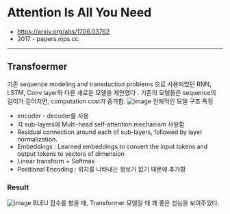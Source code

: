 # Attention Is All You Need
- https://arxiv.org/abs/1706.03762
- 2017 - papers.nips.cc
---
## Transfoermer
기존 sequence modeling and transduction problems 으로 사용되었던 RNN, LSTM, Conv layer와 다른 새로운 모델을 제안했다 . 기존의 모델들은 sequence의 길이가 길어지면, computation cost가 증가함. 
![image](https://user-images.githubusercontent.com/70581043/141444766-a8315680-3f28-4752-a8fd-ab602d846eef.png)
전체적인 모델 구조 특징
- encoder - decoder를 사용
- 각 sub-layers에 Multi-head self-attention mechanism 사용함
- Residual connection around each of sub-layers, followed by layer normalization.
- Embeddings : Learned embeddings to convert the input tokens and output tokens to vectors of dimension
- Linear transform + Softmax
- Positional Encoding : 위치를 나타내는 정보가 없기 때문에 추가함

### Result
![image](https://user-images.githubusercontent.com/70581043/141445474-ef97a6c4-2223-4f20-8832-baa423bf2261.png)
BLEU 점수를 봤을 때, Transformer 모델일 때 꽤 좋은 성능을 보여주었다. 